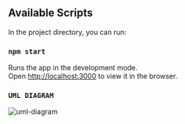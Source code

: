 ## Available Scripts

In the project directory, you can run:

### `npm start`

Runs the app in the development mode.<br>
Open [http://localhost:3000](http://localhost:3000) to view it in the browser.

### `UML DIAGRAM`

![uml-diagram](raw.githubusercontent.com/eum602/Burguer-App/server-access/BurgerApp%20-%20UML.jpg)


